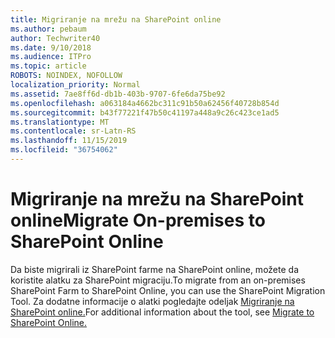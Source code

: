 ```yaml
---
title: Migriranje na mrežu na SharePoint online
ms.author: pebaum
author: Techwriter40
ms.date: 9/10/2018
ms.audience: ITPro
ms.topic: article
ROBOTS: NOINDEX, NOFOLLOW
localization_priority: Normal
ms.assetid: 7ae8ff6d-db1b-403b-9707-6fe6da75be92
ms.openlocfilehash: a063184a4662bc311c91b50a62456f40728b854d
ms.sourcegitcommit: b43f77221f47b50c41197a448a9c26c423ce1ad5
ms.translationtype: MT
ms.contentlocale: sr-Latn-RS
ms.lasthandoff: 11/15/2019
ms.locfileid: "36754062"
---
```

# <a name="migrate-on-premises-to-sharepoint-online"></a><span data-ttu-id="1af55-102">Migriranje na mrežu na SharePoint online</span><span class="sxs-lookup"><span data-stu-id="1af55-102">Migrate On-premises to SharePoint Online</span></span>

<span data-ttu-id="1af55-103">Da biste migrirali iz SharePoint farme na SharePoint online, možete da koristite alatku za SharePoint migraciju.</span><span class="sxs-lookup"><span data-stu-id="1af55-103">To migrate from an on-premises SharePoint Farm to SharePoint Online, you can use the SharePoint Migration Tool.</span></span> <span data-ttu-id="1af55-104">Za dodatne informacije o alatki pogledajte odeljak [Migriranje na SharePoint online.](https://go.microsoft.com/fwlink/?linkid=2019574)</span><span class="sxs-lookup"><span data-stu-id="1af55-104">For additional information about the tool, see [Migrate to SharePoint Online.](https://go.microsoft.com/fwlink/?linkid=2019574)</span></span>
  

